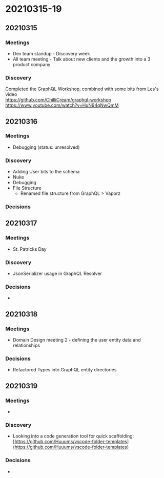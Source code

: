 # 20210315-19

## 20210315

### Meetings

* Dev team standup - Discovery week
* All team meeting - Talk about new clients and the growth into a 3 product company

### Discovery

Completed the GraphQL Workshop, combined with some bits from Les's video  
https://github.com/ChilliCream/graphql-workshop  
https://www.youtube.com/watch?v=HuN94qNwQmM

## 20210316

### Meetings

* Debugging \(status: unresolved\)

### Discovery

* Adding User bits to the schema
* Nuke
* Debugging
* File Structure
  * Renamed file structure from GraphQL &gt; Vaporz

### Decisions

## 20210317

### Meetings

* St. Patricks Day

### Discovery

* JsonSerializer usage in GraphQL Resolver

### Decisions

* 
## 20210318

### Meetings

* Domain Design meeting 2 - defining the user entity data and relationships

### Decisions

* Refactored Types into GraphQL entity directories

## 20210319

### Meetings

* 
### Discovery

* Looking into a code generation tool for quick scaffolding: [https://github.com/Huuums/vscode-folder-templates](https://github.com/Huuums/vscode-folder-templates)

### Decisions

* 
